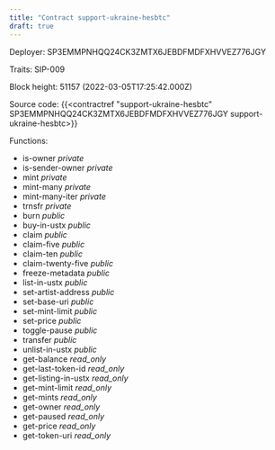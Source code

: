 ```yaml
---
title: "Contract support-ukraine-hesbtc"
draft: true
---
```

Deployer: SP3EMMPNHQQ24CK3ZMTX6JEBDFMDFXHVVEZ776JGY

Traits:
SIP-009 



Block height: 51157 (2022-03-05T17:25:42.000Z)

Source code: {{<contractref "support-ukraine-hesbtc" SP3EMMPNHQQ24CK3ZMTX6JEBDFMDFXHVVEZ776JGY support-ukraine-hesbtc>}}

Functions:

* is-owner _private_
* is-sender-owner _private_
* mint _private_
* mint-many _private_
* mint-many-iter _private_
* trnsfr _private_
* burn _public_
* buy-in-ustx _public_
* claim _public_
* claim-five _public_
* claim-ten _public_
* claim-twenty-five _public_
* freeze-metadata _public_
* list-in-ustx _public_
* set-artist-address _public_
* set-base-uri _public_
* set-mint-limit _public_
* set-price _public_
* toggle-pause _public_
* transfer _public_
* unlist-in-ustx _public_
* get-balance _read_only_
* get-last-token-id _read_only_
* get-listing-in-ustx _read_only_
* get-mint-limit _read_only_
* get-mints _read_only_
* get-owner _read_only_
* get-paused _read_only_
* get-price _read_only_
* get-token-uri _read_only_
